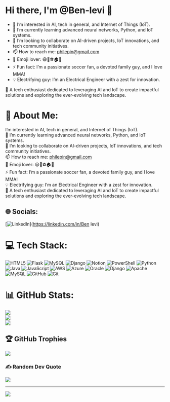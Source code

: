 # Hi there, I'm @Ben-levi 👋

- 👀 I’m interested in AI, tech in general, and Internet of Things (IoT).
- 🌱 I’m currently learning advanced neural networks, Python, and IoT systems.
- 💞️ I’m looking to collaborate on AI-driven projects, IoT innovations, and tech community initiatives.
- 📫 How to reach me: [philepin@gmail.com](mailto:philepin@gmail.com)
- 💖 Emoji lover: 😃🤖⚽️🏠🥋
- ⚡ Fun fact: I’m a passionate soccer fan, a devoted family guy, and I love MMA!
- 💡 Electrifying guy: I’m an Electrical Engineer with a zest for innovation.

🚀 A tech enthusiast dedicated to leveraging AI and IoT to create impactful solutions and exploring the ever-evolving tech landscape.
# 💫 About Me:
I’m interested in AI, tech in general, and Internet of Things (IoT).<br>🌱 I’m currently learning advanced neural networks, Python, and IoT systems.<br>💞️ I’m looking to collaborate on AI-driven projects, IoT innovations, and tech community initiatives.<br>📫 How to reach me: philepin@gmail.com<br>💖 Emoji lover: 😃🤖⚽️🏠🥋<br>⚡ Fun fact: I’m a passionate soccer fan, a devoted family guy, and I love MMA!<br>💡 Electrifying guy: I’m an Electrical Engineer with a zest for innovation.<br>🚀 A tech enthusiast dedicated to leveraging AI and IoT to create impactful solutions and exploring the ever-evolving tech landscape.


## 🌐 Socials:
[![LinkedIn](https://img.shields.io/badge/LinkedIn-%230077B5.svg?logo=linkedin&logoColor=white)](https://linkedin.com/in/Ben levi) 

# 💻 Tech Stack:
![HTML5](https://img.shields.io/badge/html5-%23E34F26.svg?style=for-the-badge&logo=html5&logoColor=white) ![Flask](https://img.shields.io/badge/flask-%23000.svg?style=for-the-badge&logo=flask&logoColor=white) ![MySQL](https://img.shields.io/badge/mysql-4479A1.svg?style=for-the-badge&logo=mysql&logoColor=white) ![Django](https://img.shields.io/badge/django-%23092E20.svg?style=for-the-badge&logo=django&logoColor=white) ![Notion](https://img.shields.io/badge/Notion-%23000000.svg?style=for-the-badge&logo=notion&logoColor=white) ![PowerShell](https://img.shields.io/badge/PowerShell-%235391FE.svg?style=for-the-badge&logo=powershell&logoColor=white) ![Python](https://img.shields.io/badge/python-3670A0?style=for-the-badge&logo=python&logoColor=ffdd54) ![Java](https://img.shields.io/badge/java-%23ED8B00.svg?style=for-the-badge&logo=openjdk&logoColor=white) ![JavaScript](https://img.shields.io/badge/javascript-%23323330.svg?style=for-the-badge&logo=javascript&logoColor=%23F7DF1E) ![AWS](https://img.shields.io/badge/AWS-%23FF9900.svg?style=for-the-badge&logo=amazon-aws&logoColor=white) ![Azure](https://img.shields.io/badge/azure-%230072C6.svg?style=for-the-badge&logo=microsoftazure&logoColor=white) ![Oracle](https://img.shields.io/badge/Oracle-F80000?style=for-the-badge&logo=oracle&logoColor=white) ![Django](https://img.shields.io/badge/django-%23092E20.svg?style=for-the-badge&logo=django&logoColor=white) ![Apache](https://img.shields.io/badge/apache-%23D42029.svg?style=for-the-badge&logo=apache&logoColor=white) ![MySQL](https://img.shields.io/badge/mysql-4479A1.svg?style=for-the-badge&logo=mysql&logoColor=white) ![GitHub](https://img.shields.io/badge/github-%23121011.svg?style=for-the-badge&logo=github&logoColor=white) ![Git](https://img.shields.io/badge/git-%23F05033.svg?style=for-the-badge&logo=git&logoColor=white)
# 📊 GitHub Stats:
![](https://github-readme-stats.vercel.app/api?username=Ben-levi&theme=dark&hide_border=false&include_all_commits=true&count_private=false)<br/>
![](https://github-readme-streak-stats.herokuapp.com/?user=Ben-levi&theme=dark&hide_border=false)<br/>
![](https://github-readme-stats.vercel.app/api/top-langs/?username=Ben-levi&theme=dark&hide_border=false&include_all_commits=true&count_private=false&layout=compact)

## 🏆 GitHub Trophies
![](https://github-profile-trophy.vercel.app/?username=Ben-levi&theme=radical&no-frame=false&no-bg=true&margin-w=4)

### ✍️ Random Dev Quote
![](https://quotes-github-readme.vercel.app/api?type=horizontal&theme=radical)

---
[![](https://visitcount.itsvg.in/api?id=Ben-levi&icon=0&color=0)](https://visitcount.itsvg.in)

<!-- Proudly created with GPRM ( https://gprm.itsvg.in ) -->
